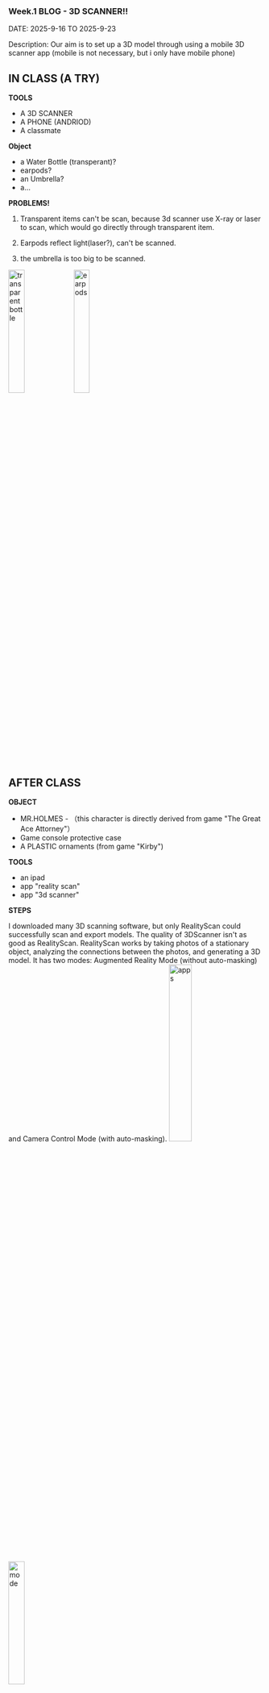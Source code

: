 ### Week.1 BLOG - 3D SCANNER!!

DATE: 2025-9-16 TO 2025-9-23

Description: Our aim is to set up a 3D model through using a mobile 3D scanner app (mobile is not necessary, but i only have mobile phone)

## IN CLASS (A TRY)

**TOOLS**
- A 3D SCANNER
- A PHONE (ANDRIOD)
- A classmate

**Object**
- a Water Bottle (transperant)?
- earpods?
- an Umbrella?
- a...

**PROBLEMS!**
1. Transparent items can't be scan, because 3d scanner use X-ray or laser to scan, which would go directly through transparent item.

2. Earpods reflect light(laser?), can't be scanned.

3. the umbrella is too big to be scanned.
<img src="https://github.com/user-attachments/assets/545427f8-1d26-464c-a288-92e6a89017fd" width="25%" alt="transparent bottle">
<img src="https://github.com/user-attachments/assets/d0b30658-acb2-4e5a-b60f-0476f17dad1b" width="25%" alt="earpods">


## AFTER CLASS

**OBJECT**
- MR.HOLMES - （this character is directly derived from game "The Great Ace Attorney"）
- Game console protective case
- A PLASTIC ornaments (from game "Kirby")

**TOOLS**
- an ipad
- app "reality scan"
- app "3d scanner"



**STEPS**


  I downloaded many 3D scanning software, but only RealityScan could successfully scan and export models. The quality of 3DScanner isn't as good as RealityScan. RealityScan works by taking photos of a stationary object, analyzing the connections between the photos, and generating a 3D model. It has two modes: Augmented Reality Mode (without auto-masking) and Camera Control Mode (with auto-masking).
  <img src="https://github.com/Red0tt/How-To-Make-Anything-/blob/main/WEEK.1_3D%20SCAN/app.jpg" width="30%" alt="apps">
 
  
  <img src="https://github.com/Red0tt/How-To-Make-Anything-/blob/main/WEEK.1_3D%20SCAN/mode.png" width="25%" alt="mode">

  Initially, I used the auto-masking mode to take photos around a Holmes doll. It managed to reconstruct the top part of the doll but failed to capture the underside. I tried hanging it in the air for shooting, using my poster display stand along with its small hanging rope. However, due to the cluttered background, uneven lighting, and other issues I couldn't pinpoint, the result was unsatisfactory—far worse than when it was simply placed stationary on the table. This time, even the face of the Holmes doll wasn't properly generated.

  I suspect the plush material also posed its own challenges. I then switched to scanning a game package, and since its shape was simpler, the scanning result turned out much better than with the Holmes doll.


<img width="25%"  alt="holmes2" src="https://github.com/user-attachments/assets/da73a76c-7ec0-4a42-93e9-d35837ca79d6" ><img width="25%"  alt="holmes" src="https://github.com/user-attachments/assets/98fddf2e-c74d-49e1-b3ce-1de951514a5b" >
<img width="25%" src="https://github.com/Red0tt/How-To-Make-Anything-/blob/main/WEEK.1_3D%20SCAN/holmes%20in%20the%20air.jpg"><img src="https://github.com/user-attachments/assets/e02932c2-cb00-4bd8-b2ec-dc91badedd69" width="25%" alt="output">

  I also noticed that the auto-masking mode often mistakes brightly colored objects as part of the main subject, when they should actually be removed. Photos with incorrect subject recognition can only be deleted, so even if I took 200 photos, only about 70 of them were actually usable.

<img src="https://github.com/Red0tt/How-To-Make-Anything-/blob/main/WEEK.1_3D%20SCAN/photos1.jpg" width="25%">

  When using the non-auto-masking mode (Augmented Reality Mode), the environment can be properly identified, and during processing, I can select only the specific area I need. However, since the model of this package was intended for printing, I wanted a more complex shape. Therefore, I decided to scan a Kirby desk figurine instead. This time, I placed it on a table, enabled burst mode, and used the non-auto-masking mode while holding my iPad and moving around it to take photos. I made sure that about 80% of the photos turned green, indicating sufficient overlap and connection between them to generate a model.

  <img src="https://github.com/Red0tt/How-To-Make-Anything-/blob/main/WEEK.1_3D%20SCAN/pictures.jpg" width="25%">

  After taking all the photos, I clicked "Next.",the blue button in the bottom right corner. The photos were then uploaded to the cloud for processing. Once the processing was complete, the model was downloaded. After these three steps, I could finally see the generated model.

  <img src="https://github.com/Red0tt/How-To-Make-Anything-/blob/main/WEEK.1_3D%20SCAN/process.jpg" width="25%">

If you want to export your 3Dmodel, in the bottom there is two choice. One is "export 3D Model", click it, and you will have two file formats.
<img src="https://github.com/Red0tt/How-To-Make-Anything-/blob/main/WEEK.1_3D%20SCAN/export1.png" width="25%"/>

The second choice is to upload your model on Sketchfab, then you can go to the website and download it, more file formats.

<img src="https://github.com/Red0tt/How-To-Make-Anything-/blob/main/WEEK.1_3D%20SCAN/export2.png" width="25%">
<img src="https://github.com/Red0tt/How-To-Make-Anything-/blob/main/WEEK.1_3D%20SCAN/sketchfab.png" width="80%"><img src="https://github.com/Red0tt/How-To-Make-Anything-/blob/main/WEEK.1_3D%20SCAN/sketchfab2.png" width="25%"/>

Finally, we obtained our 3D model file, and imported it into Mixmesher. As for how to make the model surface smoother, this will be demonstrated in the explanation of week 2.

<img src="https://github.com/Red0tt/How-To-Make-Anything-/blob/main/WEEK.2_MODIFY_3DMODEL/unmodified.png" width="25%"><img src="https://github.com/Red0tt/How-To-Make-Anything-/blob/main/WEEK.2_MODIFY_3DMODEL/modified.png" width="25%">



**REFLECTION**
1. The fluffy, smooth and transparent material is not allowed.

2. sometimes, too small item also is hard to be scanned.

3. The core technology of Realityscan and 3Dscanner app is different. The former uses Photogrammetry, the latter uses LiDAR.

**OUTPUT**

a plastic kabi toy

<img src="https://github.com/Red0tt/How-To-Make-Anything-/blob/main/WEEK.1_3D%20SCAN/3dscan_kabi.png" width="25%" alt="kabioutput">


**3D MODEL**

[bag.zip](https://github.com/user-attachments/files/22481207/1.zip)

[kabi.zip](https://github.com/Red0tt/How-To-Make-Anything-/blob/main/WEEK.1_3D%20SCAN/Kabi3.zip)
